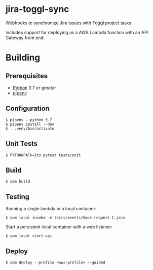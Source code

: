 # jira-toggl-sync

Webhooks to synchronize Jira issues with Toggl project tasks

Includes support for deploying as a AWS Lambda function with an API
Gateway front end.

# Building

## Prerequisites

* [Python](https://www.python.org/) 3.7 or greater
* [pipenv](https://github.com/pypa/pipenv)

## Configuration

    $ pipenv --python 3.7
    $ pipenv install --dev
    $ . .venv/bin/activate

## Unit Tests

    $ PYTHONPATH=jts pytest tests/unit 

## Build
    
    $ sam build
    
## Testing

Running a single lambda in a local container:

    $ sam local invoke -e tests/events/hook-request-1.json     

Start a persistent local container with a web listener:

    $ sam local start-api

## Deploy

    $ sam deploy --profile <aws-profile> --guided 
      
